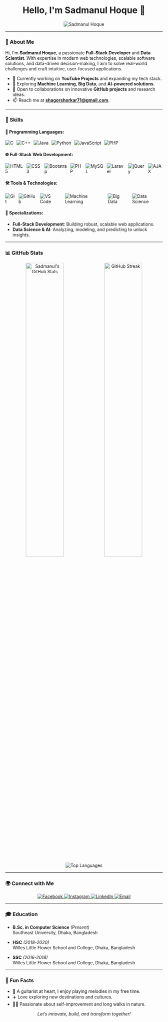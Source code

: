 <h1 align="center">Hello, I'm Sadmanul Hoque 👋</h1>

<p align="center">
  <img src="https://drive.google.com/uc?export=view&id=1iVkCaOxSKlUGBSSjEGriyzFy6EoNr1uK" alt="Sadmanul Hoque" />
</p>

---

### 🚀 About Me  

Hi, I'm **Sadmanul Hoque**, a passionate **Full-Stack Developer** and **Data Scientist**. With expertise in modern web technologies, scalable software solutions, and data-driven decision-making, I aim to solve real-world challenges and craft intuitive, user-focused applications.  

- 🔭 Currently working on **YouTube Projects** and expanding my tech stack.  
- 🌱 Exploring **Machine Learning**, **Big Data**, and **AI-powered solutions**.  
- 👯 Open to collaborations on innovative **GitHub projects** and research ideas.  
- 📫 Reach me at **shagorshorkar71@gmail.com**.  

---

### 💼 Skills  

#### 🔧 **Programming Languages:**  
<div style="display: flex; gap: 10px;">
  <img src="https://img.shields.io/badge/C-A8B9CC?style=for-the-badge&logo=c&logoColor=white" alt="C" />
  <img src="https://img.shields.io/badge/C%2B%2B-00599C?style=for-the-badge&logo=c%2B%2B&logoColor=white" alt="C++" />
  <img src="https://img.shields.io/badge/Java-007396?style=for-the-badge&logo=java&logoColor=white" alt="Java" />
  <img src="https://img.shields.io/badge/Python-3776AB?style=for-the-badge&logo=python&logoColor=white" alt="Python" />
  <img src="https://img.shields.io/badge/JavaScript-F7DF1E?style=for-the-badge&logo=javascript&logoColor=black" alt="JavaScript" />
  <img src="https://img.shields.io/badge/PHP-777BB4?style=for-the-badge&logo=php&logoColor=white" alt="PHP" />

</div>

#### 🌐 **Full-Stack Web Development:**  
<div style="display: flex; gap: 10px;">
  <img src="https://img.shields.io/badge/HTML5-E34F26?style=for-the-badge&logo=html5&logoColor=white" alt="HTML5" />
  <img src="https://img.shields.io/badge/CSS3-1572B6?style=for-the-badge&logo=css3&logoColor=white" alt="CSS3" />
  <img src="https://img.shields.io/badge/Bootstrap-7952B3?style=for-the-badge&logo=bootstrap&logoColor=white" alt="Bootstrap" />
  <img src="https://img.shields.io/badge/PHP-777BB4?style=for-the-badge&logo=php&logoColor=white" alt="PHP" />
  <img src="https://img.shields.io/badge/MySQL-4479A1?style=for-the-badge&logo=mysql&logoColor=white" alt="MySQL" />
  <img src="https://img.shields.io/badge/Laravel-FF2D20?style=for-the-badge&logo=laravel&logoColor=white" alt="Laravel" />
  <img src="https://img.shields.io/badge/jQuery-0769AD?style=for-the-badge&logo=jquery&logoColor=white" alt="jQuery" />
  <img src="https://img.shields.io/badge/AJAX-5C2D91?style=for-the-badge&logo=ajax&logoColor=white" alt="AJAX" />
</div>

#### 🛠️ **Tools & Technologies:**  
<div style="display: flex; gap: 10px;">
  <img src="https://img.shields.io/badge/Git-F05032?style=for-the-badge&logo=git&logoColor=white" alt="Git" />
  <img src="https://img.shields.io/badge/GitHub-181717?style=for-the-badge&logo=github&logoColor=white" alt="GitHub" />
  <img src="https://img.shields.io/badge/VS%20Code-007ACC?style=for-the-badge&logo=visual-studio-code&logoColor=white" alt="VS Code" />
  <img src="https://img.shields.io/badge/Machine%20Learning-FCC624?style=for-the-badge&logo=scikit-learn&logoColor=black" alt="Machine Learning" />
  <img src="https://img.shields.io/badge/Big%20Data-22AAFF?style=for-the-badge&logo=apache-spark&logoColor=white" alt="Big Data" />
  <img src="https://img.shields.io/badge/Data%20Science-2B303A?style=for-the-badge&logo=anaconda&logoColor=white" alt="Data Science" />
</div>


#### 🌟 **Specializations:**  
- **Full-Stack Development**: Building robust, scalable web applications.  
- **Data Science & AI**: Analyzing, modeling, and predicting to unlock insights.  

---

### 📊 GitHub Stats  

<p align="center">
  <img src="https://github-readme-stats.vercel.app/api?username=masterArnob&show_icons=true&theme=react&hide_border=true" alt="Sadmanul's GitHub Stats" width="49%" />  
  <img src="https://github-readme-streak-stats.herokuapp.com/?user=masterArnob&theme=react&hide_border=true" alt="GitHub Streak" width="49%" />  
  <img src="https://github-readme-stats.vercel.app/api/top-langs/?username=masterArnob&layout=compact&theme=react&hide_border=true" alt="Top Languages" />  
</p>

---

### 🌍 Connect with Me  

<p align="center">
  <a href="https://www.facebook.com/arnob.22690?mibextid=ZbWKwL">
    <img src="https://img.shields.io/badge/Facebook-1877F2?style=for-the-badge&logo=facebook&logoColor=white" alt="Facebook" />
  </a>
  <a href="https://www.instagram.com/_sadman_arnob_">
    <img src="https://img.shields.io/badge/Instagram-E4405F?style=for-the-badge&logo=instagram&logoColor=white" alt="Instagram" />
  </a>
  <a href="https://www.linkedin.com/in/sadmanul-hoque">
    <img src="https://img.shields.io/badge/LinkedIn-0A66C2?style=for-the-badge&logo=linkedin&logoColor=white" alt="LinkedIn" />
  </a>
  <a href="mailto:sadmanarnob31@gmail.com">
    <img src="https://img.shields.io/badge/Email-D14836?style=for-the-badge&logo=gmail&logoColor=white" alt="Email" />
  </a>
</p>

---

### 🎓 Education  

- **B.Sc. in Computer Science** *(Present)*  
  Southeast University, Dhaka, Bangladesh  

- **HSC** *(2018-2020)*  
  Willes Little Flower School and College, Dhaka, Bangladesh

- **SSC** *(2016-2018)*  
  Willes Little Flower School and College, Dhaka, Bangladesh 

---

### 🌟 Fun Facts  

- 🎸 A guitarist at heart, I enjoy playing melodies in my free time.  
- ✈️ Love exploring new destinations and cultures.  
- 🚶‍♂️ Passionate about self-improvement and long walks in nature.  

<p align="center">
  <i>Let’s innovate, build, and transform together!</i>
</p>
